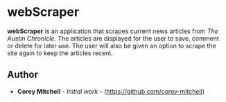 # webScraper

**webScraper** is an application that scrapes current news articles from *The Austin Chronicle*. The articles are displayed for the user to save, comment or delete for later use. The user will also be given an option to scrape the site again to keep the articles recent.


## Author

* **Corey Mitchell** - *Initial work* - (https://github.com/corey-mitchell)